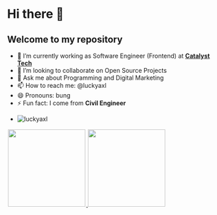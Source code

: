 # Hi there 👋

## Welcome to my repository

- 🔭 I’m currently working as Software Engineer (Frontend) at [**Catalyst Tech**](https://ctlyst.id)
- 👯 I’m looking to collaborate on Open Source Projects
- 💬 Ask me about Programming and Digital Marketing
- 📫 How to reach me: @luckyaxl
- 😄 Pronouns: bung
- ⚡ Fun fact: I come from **Civil Engineer**

<!-- ![Luckyaxl's GitHub stats](https://github-readme-stats.vercel.app/api?username=luckyaxl&count_private=true&include_all_commits=true&show_icons=true&theme=dark)
 -->

- <p align="left"> <img src="https://komarev.com/ghpvc/?username=luckyaxl&label=Profile%20views&color=0e75b6&style=flat" alt="luckyaxl" /> </p>

<div style="display:flex;">
  <a href="https://github.com/luckyaxl">
  <img style="margin:2px;" height="180em" src="https://github-readme-stats.vercel.app/api?username=luckyaxl&show_icons=true&theme=tokyonight&include_all_commits=true&count_private=true"/>
  <img  height="180em" src="https://github-readme-stats.vercel.app/api/top-langs/?username=luckyaxl&layout=compact&langs_count=7&theme=tokyonight"/>
</div>
